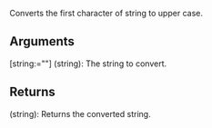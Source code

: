 Converts the first character of string to upper case.


## Arguments
[string:=""] (string): The string to convert.


## Returns
(string): Returns the converted string.
